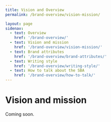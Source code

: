 ```yaml
---
title: Vision and Overview
permalink: /brand-overview/vision-mission/

layout: page
sidenav:
  - text: Overview
    href: '/brand-overview/'
  - text: Vision and mission
    href: '/brand-overview/vision-mission/'
  - text: Brand attributes
    href: '/brand-overview/brand-attributes/'
  - text: Writing style
    href: '/brand-overview/writing-style/'
  - text: How to talk about the SBA
    href: '/brand-overview/how-to-talk/'
---
```



# Vision and mission

Coming soon.